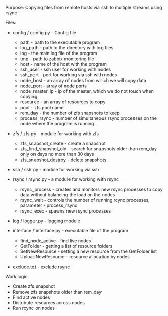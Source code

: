 Purpose:
 Copying files from remote hosts via ssh to multiple streams
  using rsync

Files:
 - config / config.py - Config file
   - path - path to the executable program
   - log_path - path to the directory with log files
   - log - the main log file of the program
   - tmp - path to zabbix monitoring file
   - host - name of the host with the program
   - ssh_user - ssh user for working with nodes
   - ssh_port - port for working via ssh with nodes
   - node_host - an array of nodes from which we will copy data
   - node_port - array of node ports
   - node_master_ip - ip of the master, which we do not touch when copying
   - resource - an array of resources to copy
   - pool - zfs pool name
   - rem_day - the number of zfs snapshots to keep
   - process_rsync - number of simultaneous rsync processes
      on the node where the program is running

 - zfs / zfs.py - module for working with zfs
   - zfs_snapshot_create - create a snapshot
   - zfs_find_snapshot_old - search for snapshots older than rem_day
     only on days no more than 30 days
   - zfs_snapshot_destroy - delete snapshots

 - ssh / ssh.py - module for working via ssh

 - rsync / rsync.py - a module for working with rsync
   - rsync_process - creates and monitors new rsync processes to copy data
     without balancing the load on the nodes
   - rsync_wait - controls the number of running rcync processes, parameter - process_rsync
   - rsync_exec - spawns new rsync processes

 - log / logger.py - logging module

 - interface / interface.py - executable file of the program
   - find_node_active - find live nodes
   - GetFolder - getting a list of resource folders
   - SetNewResource - setting a new resource from the GetFolder list
   - UploadNewResource - resource allocation by nodes

 - exclude.txt - exclude rsync

Work logic:
 - Create zfs snapshot
 - Remove zfs snapshots older than rem_day
 - Find active nodes
 - Distribute resources across nodes
 - Run rcync on nodes 

